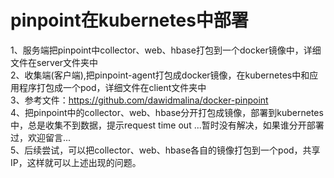 # pinpoint在kubernetes中部署
1、服务端把pinpoint中collector、web、hbase打包到一个docker镜像中，详细文件在server文件夹中   <br />
2、收集端(客户端),把pinpoint-agent打包成docker镜像，在kubernetes中和应用程序打包成一个pod，详细文件在client文件夹中  <br />
3、参考文件：https://github.com/dawidmalina/docker-pinpoint   <br />
4、把pinpoint中的collector、web、hbase分开打包成镜像，部署到kubernetes中，总是收集不到数据，提示request time out ...暂时没有解决，如果谁分开部署过，欢迎留言...<br />
5、后续尝试，可以把collector、web、hbase各自的镜像打包到一个pod，共享IP，这样就可以上述出现的问题。